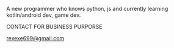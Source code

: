 A new programmer who knows python, js and currently learning kotlin/android dev, game dev.

CONTACT FOR BUSINESS PURPORSE

rexexe699@gmail.com

